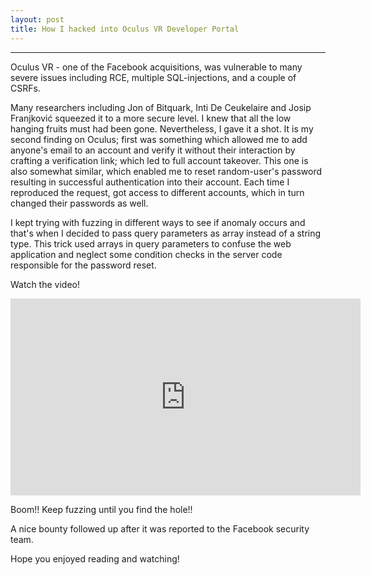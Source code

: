```yaml
---
layout: post
title: How I hacked into Oculus VR Developer Portal
---
```


---


Oculus VR - one of the Facebook acquisitions, was vulnerable to many severe issues including RCE, multiple SQL-injections, and a couple of CSRFs.

Many researchers including Jon of Bitquark, Inti De Ceukelaire and Josip Franjković squeezed it to a more secure level. I knew that all the low hanging fruits must had been gone. Nevertheless, I gave it a shot. It is my second finding on Oculus; first was something which allowed me to add anyone's email to an account and verify it without their interaction by crafting a verification link; which led to full account takeover. This one is also somewhat similar, which enabled me to reset random-user's password resulting in successful authentication into their account. Each time I reproduced the request, got access to different accounts, which in turn changed their passwords as well.

I kept trying with fuzzing in different ways to see if anomaly occurs and that's when I decided to pass query parameters as array instead of a string type. This trick used arrays in query parameters to confuse the web application and neglect some condition checks in the server code responsible for the password reset.

Watch the video!



<iframe width="560" height="315" src="https://www.youtube.com/embed/01a1aProHRU" frameborder="0" allowfullscreen></iframe>


Boom!! Keep fuzzing until you find the hole!!


A nice bounty followed up after it was reported to the Facebook security team.


Hope you enjoyed reading and watching!
